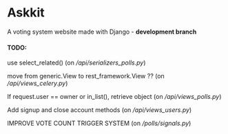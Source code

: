 # Askkit
A voting system website made with Django - **development branch**

#### TODO:

use select_related() (on */api/serializers_polls.py*)

move from generic.View to rest_framework.View ?? (on */api/views_celery.py*)

If request.user == owner or in_list(), retrieve object (on */api/views_polls.py*)

Add signup and close account methods (on */api/views_users.py*)

IMPROVE VOTE COUNT TRIGGER SYSTEM (on */polls/signals.py*)
